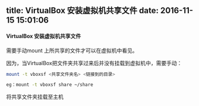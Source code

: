 title: VirtualBox 安装虚拟机共享文件
date: 2016-11-15 15:01:06
---
#### VirtualBox 安装虚拟机共享文件

需要手动mount 上所共享的文件才可以在虚拟机中看见。

因为，当VirtualBox把文件夹共享过来后并没有挂载到虚拟机中，需要手动：

```bash
mount -t vboxsf <共享文件夹名> <链接到的目录>

eg：mount -t vboxsf share ~/share
```

将共享文件夹挂载至主机